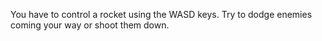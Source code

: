 You have to control a rocket using the WASD keys. Try to dodge enemies coming your way or shoot them down. 
